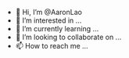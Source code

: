 - 👋 Hi, I’m @AaronLao
- 👀 I’m interested in ...
- 🌱 I’m currently learning ...
- 💞️ I’m looking to collaborate on ...
- 📫 How to reach me ...

<!---
AaronLao/AaronLao is a ✨ special ✨ repository because its `README.md` (this file) appears on your GitHub profile.
You can click the Preview link to take a look at your changes.
--->
